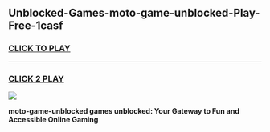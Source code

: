 
## Unblocked-Games-moto-game-unblocked-Play-Free-1casf
<h3>
<a href="https://premium76.site?title=moto-game-unblocked&ref=15A">CLICK TO PLAY</a></h3>
<hr>

<h3>
<a href="https://premium76.site?title=moto-game-unblocked&ref=15A">CLICK 2 PLAY</a>
  
</h3>

<a href="https://premium76.site?title=moto-game-unblocked&ref=15A"><img src="https://clearcache.store/games.png"></a>


**moto-game-unblocked games unblocked: Your Gateway to Fun and Accessible Online Gaming**
